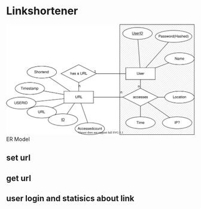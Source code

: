 # Linkshortener
![Alt text](diagram.svg) ER Model
## set url

## get url


## user login and statisics about link



 
